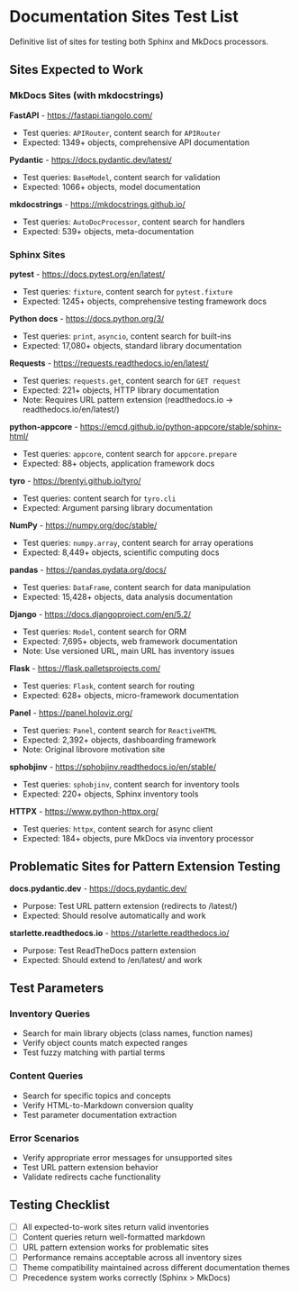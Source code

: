 # Documentation Sites Test List

Definitive list of sites for testing both Sphinx and MkDocs processors.

## Sites Expected to Work

### MkDocs Sites (with mkdocstrings)

**FastAPI** - https://fastapi.tiangolo.com/
- Test queries: `APIRouter`, content search for `APIRouter`
- Expected: 1349+ objects, comprehensive API documentation

**Pydantic** - https://docs.pydantic.dev/latest/
- Test queries: `BaseModel`, content search for validation
- Expected: 1066+ objects, model documentation

**mkdocstrings** - https://mkdocstrings.github.io/
- Test queries: `AutoDocProcessor`, content search for handlers
- Expected: 539+ objects, meta-documentation

### Sphinx Sites

**pytest** - https://docs.pytest.org/en/latest/
- Test queries: `fixture`, content search for `pytest.fixture`
- Expected: 1245+ objects, comprehensive testing framework docs

**Python docs** - https://docs.python.org/3/
- Test queries: `print`, `asyncio`, content search for built-ins
- Expected: 17,080+ objects, standard library documentation

**Requests** - https://requests.readthedocs.io/en/latest/
- Test queries: `requests.get`, content search for `GET request`
- Expected: 221+ objects, HTTP library documentation
- Note: Requires URL pattern extension (readthedocs.io → readthedocs.io/en/latest/)

**python-appcore** - https://emcd.github.io/python-appcore/stable/sphinx-html/
- Test queries: `appcore`, content search for `appcore.prepare`
- Expected: 88+ objects, application framework docs

**tyro** - https://brentyi.github.io/tyro/
- Test queries: content search for `tyro.cli`
- Expected: Argument parsing library documentation

**NumPy** - https://numpy.org/doc/stable/
- Test queries: `numpy.array`, content search for array operations
- Expected: 8,449+ objects, scientific computing docs

**pandas** - https://pandas.pydata.org/docs/
- Test queries: `DataFrame`, content search for data manipulation
- Expected: 15,428+ objects, data analysis documentation

**Django** - https://docs.djangoproject.com/en/5.2/
- Test queries: `Model`, content search for ORM
- Expected: 7,695+ objects, web framework documentation
- Note: Use versioned URL, main URL has inventory issues

**Flask** - https://flask.palletsprojects.com/
- Test queries: `Flask`, content search for routing
- Expected: 628+ objects, micro-framework documentation

**Panel** - https://panel.holoviz.org/
- Test queries: `Panel`, content search for `ReactiveHTML`
- Expected: 2,392+ objects, dashboarding framework
- Note: Original librovore motivation site

**sphobjinv** - https://sphobjinv.readthedocs.io/en/stable/
- Test queries: `sphobjinv`, content search for inventory tools
- Expected: 220+ objects, Sphinx inventory tools

**HTTPX** - https://www.python-httpx.org/
- Test queries: `httpx`, content search for async client
- Expected: 184+ objects, pure MkDocs via inventory processor


## Problematic Sites for Pattern Extension Testing

**docs.pydantic.dev** - https://docs.pydantic.dev/
- Purpose: Test URL pattern extension (redirects to /latest/)
- Expected: Should resolve automatically and work

**starlette.readthedocs.io** - https://starlette.readthedocs.io/
- Purpose: Test ReadTheDocs pattern extension
- Expected: Should extend to /en/latest/ and work

## Test Parameters

### Inventory Queries
- Search for main library objects (class names, function names)
- Verify object counts match expected ranges
- Test fuzzy matching with partial terms

### Content Queries  
- Search for specific topics and concepts
- Verify HTML-to-Markdown conversion quality
- Test parameter documentation extraction

### Error Scenarios
- Verify appropriate error messages for unsupported sites
- Test URL pattern extension behavior
- Validate redirects cache functionality

## Testing Checklist

- [ ] All expected-to-work sites return valid inventories
- [ ] Content queries return well-formatted markdown
- [ ] URL pattern extension works for problematic sites
- [ ] Performance remains acceptable across all inventory sizes
- [ ] Theme compatibility maintained across different documentation themes
- [ ] Precedence system works correctly (Sphinx > MkDocs)
